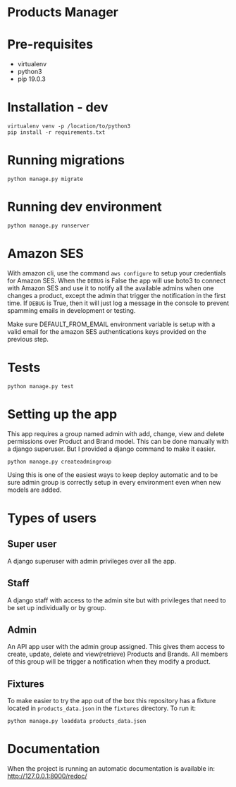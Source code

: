 
# Products Manager

# Pre-requisites
- virtualenv
- python3
- pip 19.0.3

# Installation - dev

```
virtualenv venv -p /location/to/python3
pip install -r requirements.txt
```

# Running migrations
```shell script
python manage.py migrate
```

# Running dev environment

```
python manage.py runserver
```

# Amazon SES

With amazon cli, use the command `aws configure` to setup your credentials for Amazon SES.
When the `DEBUG` is False the app will use boto3 to connect with Amazon SES and use it
to notify all the available admins when one changes a product, except the admin that
trigger the notification in the first time.
If `DEBUG` is True, then it will just log a message in the console to prevent spamming
emails in development or testing.

Make sure DEFAULT_FROM_EMAIL environment variable is setup with a valid email for
the amazon SES authentications keys provided on the previous step.

# Tests

```
python manage.py test
```

# Setting up the app

This app requires a group named admin with add, change, view and delete
permissions over Product and Brand model. This can be done manually with a 
django superuser. But I provided a django command to make it easier.

```shell script
python manage.py createadmingroup
```

Using this is one of the easiest ways to keep deploy automatic and to be sure
admin group is correctly setup in every environment even when new models are added.

# Types of users

## Super user
A django superuser with admin privileges over all the app.

## Staff
A django staff with access to the admin site but with privileges that
need to be set up individually or by group.

## Admin
An API app user with the admin group assigned. This gives them access to
create, update, delete and view(retrieve) Products and Brands.
All members of this group will be trigger a notification when they modify a
product.

## Fixtures

To make easier to try the app out of the box this repository has a 
fixture located in `products_data.json` in the `fixtures` directory.
To run it:

```shell script
python manage.py loaddata products_data.json
```

# Documentation

When the project is running an automatic documentation is available in: 
http://127.0.0.1:8000/redoc/
